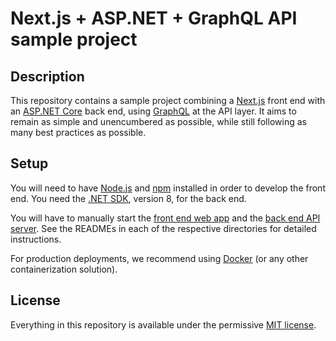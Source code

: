 # Next.js + ASP.NET + GraphQL API sample project

## Description

This repository contains a sample project combining a [Next.js](https://nextjs.org/) front end
with an [ASP.NET Core](https://dotnet.microsoft.com/en-us/apps/aspnet) back end,
using [GraphQL](https://graphql.org/) at the API layer.
It aims to remain as simple and unencumbered as possible, while still following as many best practices as possible.

## Setup

You will need to have [Node.js](https://nodejs.org/en) and [npm](https://www.npmjs.com/) installed in order to develop the front end.
You need the [.NET SDK](https://dotnet.microsoft.com/en-us/download), version 8, for the back end.

You will have to manually start the [front end web app](frontend) and the [back end API server](backend).
See the READMEs in each of the respective directories for detailed instructions.

For production deployments, we recommend using [Docker](https://www.docker.com/) (or any other containerization solution).

## License

Everything in this repository is available under the permissive [MIT license](LICENSE.txt).
